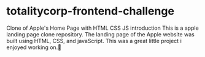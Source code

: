 # totalitycorp-frontend-challenge
Clone of Apple's Home Page with HTML CSS JS
introduction
This is a apple landing page clone repository. The landing page of the Apple website was built using HTML, CSS, and javaScript. This was a great little project i enjoyed working on.🙂

